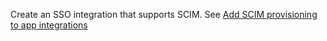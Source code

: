 Create an SSO integration that supports SCIM. See [Add SCIM provisioning to app integrations](https://help.okta.com/oie/en-us/content/topics/apps/apps_app_integration_wizard_scim.htm)